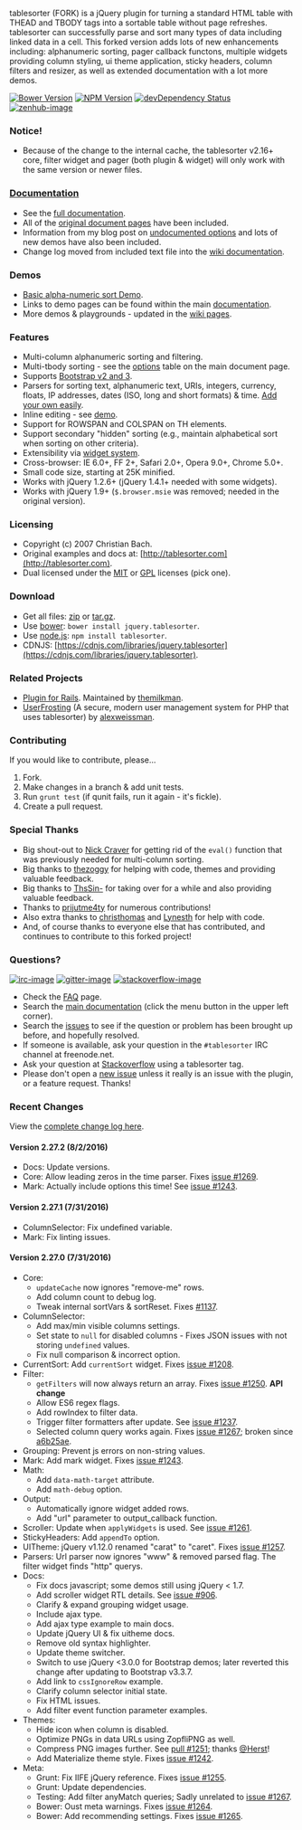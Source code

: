 tablesorter (FORK) is a jQuery plugin for turning a standard HTML table with THEAD and TBODY tags into a sortable table without page refreshes. tablesorter can successfully parse and sort many types of data including linked data in a cell. This forked version adds lots of new enhancements including: alphanumeric sorting, pager callback functons, multiple widgets providing column styling, ui theme application, sticky headers, column filters and resizer, as well as extended documentation with a lot more demos.

[![Bower Version][bower-image]][bower-url] [![NPM Version][npm-image]][npm-url] [![devDependency Status][david-dev-image]][david-dev-url] [![zenhub-image]][zenhub-url]

### Notice!

* Because of the change to the internal cache, the tablesorter v2.16+ core, filter widget and pager (both plugin &amp; widget) will only work with the same version or newer files.

### [Documentation](https://mottie.github.io/tablesorter/docs/)

* See the [full documentation](https://mottie.github.io/tablesorter/docs/).
* All of the [original document pages](http://tablesorter.com/docs/) have been included.
* Information from my blog post on [undocumented options](https://wowmotty.blogspot.com/2011/06/jquery-tablesorter-missing-docs.html) and lots of new demos have also been included.
* Change log moved from included text file into the [wiki documentation](https://github.com/Mottie/tablesorter/wiki/Changes).

### Demos

* [Basic alpha-numeric sort Demo](https://mottie.github.io/tablesorter/).
* Links to demo pages can be found within the main [documentation](https://mottie.github.io/tablesorter/docs/).
* More demos & playgrounds - updated in the [wiki pages](https://github.com/Mottie/tablesorter/wiki).

### Features

* Multi-column alphanumeric sorting and filtering.
* Multi-tbody sorting - see the [options](https://mottie.github.io/tablesorter/docs/index.html#options) table on the main document page.
* Supports [Bootstrap v2 and 3](https://mottie.github.io/tablesorter/docs/example-widget-bootstrap-theme.html).
* Parsers for sorting text, alphanumeric text, URIs, integers, currency, floats, IP addresses, dates (ISO, long and short formats) &amp; time. [Add your own easily](https://mottie.github.io/tablesorter/docs/example-parsers.html).
* Inline editing - see [demo](https://mottie.github.io/tablesorter/docs/example-widget-editable.html).
* Support for ROWSPAN and COLSPAN on TH elements.
* Support secondary "hidden" sorting (e.g., maintain alphabetical sort when sorting on other criteria).
* Extensibility via [widget system](https://mottie.github.io/tablesorter/docs/example-widgets.html).
* Cross-browser: IE 6.0+, FF 2+, Safari 2.0+, Opera 9.0+, Chrome 5.0+.
* Small code size, starting at 25K minified.
* Works with jQuery 1.2.6+ (jQuery 1.4.1+ needed with some widgets).
* Works with jQuery 1.9+ (`$.browser.msie` was removed; needed in the original version).

### Licensing

* Copyright (c) 2007 Christian Bach.
* Original examples and docs at: [http://tablesorter.com](http://tablesorter.com).
* Dual licensed under the [MIT](https://opensource.org/licenses/mit-license.php) or [GPL](https://www.gnu.org/licenses/gpl.html) licenses (pick one).

### Download

* Get all files: [zip](https://github.com/Mottie/tablesorter/archive/master.zip) or [tar.gz](https://github.com/Mottie/tablesorter/archive/master.tar.gz).
* Use [bower](https://bower.io/): `bower install jquery.tablesorter`.
* Use [node.js](https://nodejs.org/): `npm install tablesorter`.
* CDNJS: [https://cdnjs.com/libraries/jquery.tablesorter](https://cdnjs.com/libraries/jquery.tablesorter).

### Related Projects

* [Plugin for Rails](https://github.com/themilkman/jquery-tablesorter-rails). Maintained by [themilkman](https://github.com/themilkman).
* [UserFrosting](https://github.com/alexweissman/UserFrosting) (A secure, modern user management system for PHP that uses tablesorter) by [alexweissman](https://github.com/alexweissman).

### Contributing

If you would like to contribute, please...

1. Fork.
2. Make changes in a branch & add unit tests.
3. Run `grunt test` (if qunit fails, run it again - it's fickle).
4. Create a pull request.

### Special Thanks

* Big shout-out to [Nick Craver](https://github.com/NickCraver) for getting rid of the `eval()` function that was previously needed for multi-column sorting.
* Big thanks to [thezoggy](https://github.com/thezoggy) for helping with code, themes and providing valuable feedback.
* Big thanks to [ThsSin-](https://github.com/TheSin-) for taking over for a while and also providing valuable feedback.
* Thanks to [prijutme4ty](https://github.com/prijutme4ty) for numerous contributions!
* Also extra thanks to [christhomas](https://github.com/christhomas) and [Lynesth](https://github.com/Lynesth) for help with code.
* And, of course thanks to everyone else that has contributed, and continues to contribute to this forked project!

### Questions?

[![irc-image]][irc-url] [![gitter-image]][gitter-url] [![stackoverflow-image]][stackoverflow-url]

* Check the [FAQ](https://github.com/Mottie/tablesorter/wiki/FAQ) page.
* Search the [main documentation](https://mottie.github.io/tablesorter/docs/) (click the menu button in the upper left corner).
* Search the [issues](https://github.com/Mottie/tablesorter/issues) to see if the question or problem has been brought up before, and hopefully resolved.
* If someone is available, ask your question in the `#tablesorter` IRC channel at freenode.net.
* Ask your question at [Stackoverflow](https://stackoverflow.com/questions/tagged/tablesorter) using a tablesorter tag.
* Please don't open a [new issue](https://github.com/Mottie/tablesorter/issues) unless it really is an issue with the plugin, or a feature request. Thanks!

[npm-url]: https://npmjs.org/package/tablesorter
[npm-image]: https://img.shields.io/npm/v/tablesorter.svg
[david-dev-url]: https://david-dm.org/Mottie/tablesorter?type=dev
[david-dev-image]: https://img.shields.io/david/dev/Mottie/tablesorter.svg
[bower-url]: http://bower.io/search/?q=jquery.tablesorter
[bower-image]: https://img.shields.io/bower/v/jquery.tablesorter.svg
[zenhub-url]: https://zenhub.io
[zenhub-image]: https://cdn.rawgit.com/Mottie/tablesorter/master/docs/img/zenhub-badge.svg

[irc-url]: https://www.irccloud.com/#!/ircs://irc.freenode.net:6697/%23tablesorter
[irc-image]: https://img.shields.io/badge/irc-%23tablesorter-yellowgreen.svg
[gitter-url]: https://gitter.im/Mottie/tablesorter
[gitter-image]: https://img.shields.io/badge/GITTER-join%20chat-yellowgreen.svg
[stackoverflow-url]: http://stackoverflow.com/questions/tagged/tablesorter
[stackoverflow-image]: https://img.shields.io/badge/stackoverflow-tablesorter-blue.svg

### Recent Changes

View the [complete change log here](https://github.com/Mottie/tablesorter/wiki/Changes).

#### <a name="v2.27.2">Version 2.27.2</a> (8/2/2016)

* Docs: Update versions.
* Core: Allow leading zeros in the time parser. Fixes [issue #1269](https://github.com/Mottie/tablesorter/issues/1269).
* Mark: Actually include options this time! See [issue #1243](https://github.com/Mottie/tablesorter/issues/1243).

#### <a name="v2.27.1">Version 2.27.1</a> (7/31/2016)

* ColumnSelector: Fix undefined variable.
* Mark: Fix linting issues.

#### <a name="v2.27.0">Version 2.27.0</a> (7/31/2016)

* Core:
  * `updateCache` now ignores "remove-me" rows.
  * Add column count to debug log.
  * Tweak internal sortVars & sortReset. Fixes [#1137](https://github.com/Mottie/tablesorter/issues/1137).
* ColumnSelector:
  * Add max/min visible columns settings.
  * Set state to `null` for disabled columns - Fixes JSON issues with not storing `undefined` values.
  * Fix null comparison & incorrect option.
* CurrentSort: Add `currentSort` widget. Fixes [issue #1208](https://github.com/Mottie/tablesorter/issues/1208).
* Filter:
  * `getFilters` will now always return an array. Fixes [issue #1250](https://github.com/Mottie/tablesorter/issues/1250). **API change**
  * Allow ES6 regex flags.
  * Add rowIndex to filter data.
  * Trigger filter formatters after update. See [issue #1237](https://github.com/Mottie/tablesorter/issues/1237).
  * Selected column query works again. Fixes [issue #1267](https://github.com/Mottie/tablesorter/issues/1267); broken since [a6b25ae](https://github.com/Mottie/tablesorter/commit/a6b25ae4c0cc44dcf935568b2f100ae65117ea74).
* Grouping: Prevent js errors on non-string values.
* Mark: Add mark widget. Fixes [issue #1243](https://github.com/Mottie/tablesorter/issues/1243).
* Math:
  * Add `data-math-target` attribute.
  * Add `math-debug` option.
* Output:
  * Automatically ignore widget added rows.
  * Add "url" parameter to output_callback function.
* Scroller: Update when `applyWidgets` is used. See [issue #1261](https://github.com/Mottie/tablesorter/issues/1261).
* StickyHeaders: Add `appendTo` option.
* UITheme: jQuery v1.12.0 renamed "carat" to "caret". Fixes [issue #1257](https://github.com/Mottie/tablesorter/issues/1257).
* Parsers: Url parser now ignores "www" & removed parsed flag. The filter widget finds "http" querys.
* Docs:
  * Fix docs javascript; some demos still using jQuery < 1.7.
  * Add scroller widget RTL details. See [issue #906](https://github.com/Mottie/tablesorter/issues/906).
  * Clarify & expand grouping widget usage.
  * Include ajax type.
  * Add ajax type example to main docs.
  * Update jQuery UI & fix uitheme docs.
  * Remove old syntax highlighter.
  * Update theme switcher.
  * Switch to use jQuery <3.0.0 for Bootstrap demos; later reverted this change after updating to Bootstrap v3.3.7.
  * Add link to `cssIgnoreRow` example.
  * Clarify column selector initial state.
  * Fix HTML issues.
  * Add filter event function parameter examples.
* Themes:
  * Hide icon when column is disabled.
  * Optimize PNGs in data URLs using ZopfliPNG as well.
  * Compress PNG images further. See [pull #1251](https://github.com/Mottie/tablesorter/pull/1251); thanks [@Herst](https://github.com/Herst)!
  * Add Materialize theme style. Fixes [issue #1242](https://github.com/Mottie/tablesorter/issues/1242).
* Meta:
  * Grunt: Fix IIFE jQuery reference. Fixes [issue #1255](https://github.com/Mottie/tablesorter/issues/1255).
  * Grunt: Update dependencies.
  * Testing: Add filter anyMatch queries; Sadly unrelated to [issue #1267](https://github.com/Mottie/tablesorter/issues/1267).
  * Bower: Oust meta warnings. Fixes [issue #1264](https://github.com/Mottie/tablesorter/issues/1264).
  * Bower: Add recommending settings. Fixes [issue #1265](https://github.com/Mottie/tablesorter/issues/1265).
